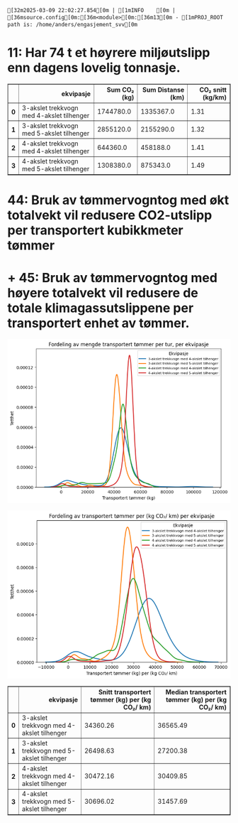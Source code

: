     [32m2025-03-09 22:02:27.854[0m | [1mINFO    [0m | [36msource.config[0m:[36m<module>[0m:[36m13[0m - [1mPROJ_ROOT path is: /home/anders/engasjement_svv[0m


# 11: Har 74 t et høyrere miljøutslipp enn dagens lovelig tonnasje.




<div>
<style scoped>
    .dataframe tbody tr th:only-of-type {
        vertical-align: middle;
    }

    .dataframe tbody tr th {
        vertical-align: top;
    }

    .dataframe thead th {
        text-align: right;
    }
</style>
<table border="1" class="dataframe">
  <thead>
    <tr style="text-align: right;">
      <th></th>
      <th>ekvipasje</th>
      <th>Sum CO₂ (kg)</th>
      <th>Sum Distanse (km)</th>
      <th>CO₂ snitt (kg/km)</th>
    </tr>
  </thead>
  <tbody>
    <tr>
      <th>0</th>
      <td>3-akslet trekkvogn med 4-akslet tilhenger</td>
      <td>1744780.0</td>
      <td>1335367.0</td>
      <td>1.31</td>
    </tr>
    <tr>
      <th>1</th>
      <td>3-akslet trekkvogn med 5-akslet tilhenger</td>
      <td>2855120.0</td>
      <td>2155290.0</td>
      <td>1.32</td>
    </tr>
    <tr>
      <th>2</th>
      <td>4-akslet trekkvogn med 4-akslet tilhenger</td>
      <td>644360.0</td>
      <td>458188.0</td>
      <td>1.41</td>
    </tr>
    <tr>
      <th>3</th>
      <td>4-akslet trekkvogn med 5-akslet tilhenger</td>
      <td>1308380.0</td>
      <td>875343.0</td>
      <td>1.49</td>
    </tr>
  </tbody>
</table>
</div>



# 44: Bruk av tømmervogntog med økt totalvekt vil redusere CO2-utslipp per transportert kubikkmeter tømmer

# + 45: Bruk av tømmervogntog med høyere totalvekt vil redusere de totale klimagassutslippene per transportert enhet av tømmer.


    
![png](20%20hypothesis%20heavy%20haul%2011%2C44%2C45_files/20%20hypothesis%20heavy%20haul%2011%2C44%2C45_5_0.png)
    



    
![png](20%20hypothesis%20heavy%20haul%2011%2C44%2C45_files/20%20hypothesis%20heavy%20haul%2011%2C44%2C45_6_0.png)
    





<div>
<style scoped>
    .dataframe tbody tr th:only-of-type {
        vertical-align: middle;
    }

    .dataframe tbody tr th {
        vertical-align: top;
    }

    .dataframe thead th {
        text-align: right;
    }
</style>
<table border="1" class="dataframe">
  <thead>
    <tr style="text-align: right;">
      <th></th>
      <th>ekvipasje</th>
      <th>Snitt transportert tømmer (kg) per (kg CO₂/ km)</th>
      <th>Median transportert tømmer (kg) per (kg CO₂/ km)</th>
    </tr>
  </thead>
  <tbody>
    <tr>
      <th>0</th>
      <td>3-akslet trekkvogn med 4-akslet tilhenger</td>
      <td>34360.26</td>
      <td>36565.49</td>
    </tr>
    <tr>
      <th>1</th>
      <td>3-akslet trekkvogn med 5-akslet tilhenger</td>
      <td>26498.63</td>
      <td>27200.38</td>
    </tr>
    <tr>
      <th>2</th>
      <td>4-akslet trekkvogn med 4-akslet tilhenger</td>
      <td>30472.16</td>
      <td>30409.85</td>
    </tr>
    <tr>
      <th>3</th>
      <td>4-akslet trekkvogn med 5-akslet tilhenger</td>
      <td>30696.02</td>
      <td>31457.69</td>
    </tr>
  </tbody>
</table>
</div>


